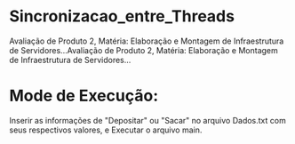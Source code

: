 # Sincronizacao_entre_Threads
Avaliação de Produto 2, Matéria: Elaboração e Montagem de Infraestrutura de Servidores...Avaliação de Produto 2, Matéria: Elaboração e Montagem de Infraestrutura de Servidores...

# Mode de Execução:
Inserir as informações de "Depositar" ou "Sacar" no arquivo Dados.txt com seus respectivos valores, e Executar o arquivo main.
